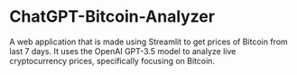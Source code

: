 # ChatGPT-Bitcoin-Analyzer
A web application that is made using Streamlit to get prices of Bitcoin from last 7 days. It uses the OpenAI GPT-3.5 model to analyze live cryptocurrency prices, specifically focusing on Bitcoin.
